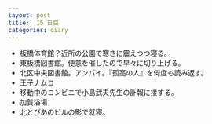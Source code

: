 ```yaml
---
layout: post
title:  15 日目
categories: diary
---
```


* 板橋体育館？近所の公園で寒さに震えつつ寝る。
* 東板橋図書館。便意を催したので早々に切り上げる。
* 北区中央図書館。アンパイ。『孤高の人』を何度も読み返す。
* 王子ナムコ
* 移動中のコンビニで小島武夫先生の訃報に接する。
* 加賀浴場
* 北とぴあのビルの影で就寝。
